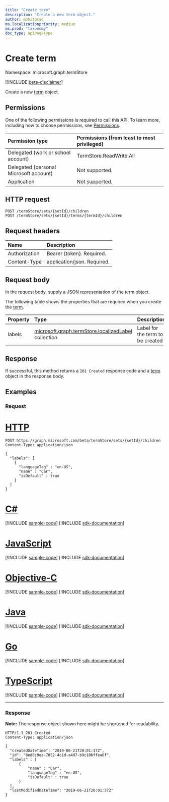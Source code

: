 ```yaml
---
title: "Create term"
description: "Create a new term object."
author: mohitpcad
ms.localizationpriority: medium
ms.prod: "taxonomy"
doc_type: apiPageType
---
```


# Create term
Namespace: microsoft.graph.termStore

[!INCLUDE [beta-disclaimer](../../includes/beta-disclaimer.md)]

Create a new [term](../resources/termstore-term.md) object.

## Permissions
One of the following permissions is required to call this API. To learn more, including how to choose permissions, see [Permissions](/graph/permissions-reference).

|Permission type|Permissions (from least to most privileged)|
|:---|:---|
|Delegated (work or school account) | TermStore.ReadWrite.All |
|Delegated (personal Microsoft account) | Not supported.    |
|Application | Not supported. |


## HTTP request

<!-- {
  "blockType": "ignored"
} -->

``` http
POST /termStore/sets/{setId}/children
POST /termStore/sets/{setId}/terms/{termId}/children
```

## Request headers
|Name|Description|
|:---|:---|
|Authorization|Bearer {token}. Required.|
|Content-Type|application/json. Required.|

## Request body
In the request body, supply a JSON representation of the [term](../resources/termstore-term.md) object.

The following table shows the properties that are required when you create the [term](../resources/termstore-term.md).

|Property|Type|Description|
|:---|:---|:---|
|labels|[microsoft.graph.termStore.localizedLabel](../resources/termstore-localizedlabel.md) collection|Label for the term to be created|



## Response

If successful, this method returns a `201 Created` response code and a [term](../resources/termstore-term.md) object in the response body.

## Examples

### Request

# [HTTP](#tab/http)
<!-- {
  "blockType": "request",
  "name": "create_term_from_"
} -->

``` http
POST https://graph.microsoft.com/beta/termStore/sets/{setId}/children
Content-Type: application/json

{
  "labels": [
    {
      "languageTag" : "en-US",
      "name" : "Car",
      "isDefault" : true
    }
  ]
}
```
# [C#](#tab/csharp)
[!INCLUDE [sample-code](../includes/snippets/csharp/create-term-from--csharp-snippets.md)]
[!INCLUDE [sdk-documentation](../includes/snippets/snippets-sdk-documentation-link.md)]

# [JavaScript](#tab/javascript)
[!INCLUDE [sample-code](../includes/snippets/javascript/create-term-from--javascript-snippets.md)]
[!INCLUDE [sdk-documentation](../includes/snippets/snippets-sdk-documentation-link.md)]

# [Objective-C](#tab/objc)
[!INCLUDE [sample-code](../includes/snippets/objc/create-term-from--objc-snippets.md)]
[!INCLUDE [sdk-documentation](../includes/snippets/snippets-sdk-documentation-link.md)]

# [Java](#tab/java)
[!INCLUDE [sample-code](../includes/snippets/java/create-term-from--java-snippets.md)]
[!INCLUDE [sdk-documentation](../includes/snippets/snippets-sdk-documentation-link.md)]

# [Go](#tab/go)
[!INCLUDE [sample-code](../includes/snippets/go/create-term-from--go-snippets.md)]
[!INCLUDE [sdk-documentation](../includes/snippets/snippets-sdk-documentation-link.md)]

# [TypeScript](#tab/typescript)
[!INCLUDE [sample-code](../includes/snippets/typescript/create-term-from--typescript-snippets.md)]
[!INCLUDE [sdk-documentation](../includes/snippets/snippets-sdk-documentation-link.md)]

---



### Response
**Note:** The response object shown here might be shortened for readability.
<!-- {
  "blockType": "response",
  "truncated": true,
  "@odata.type": "microsoft.graph.termStore.term"
}-->

``` http
HTTP/1.1 201 Created
Content-Type: application/json

{
  "createdDateTime": "2019-06-21T20:01:37Z",
  "id": "8ed8c9ea-7052-4c1d-a4d7-b9c10bffea6f",
  "labels" : [
      {
          "name" : "Car",
          "languageTag" : "en-US",
          "isDefault" : true
      }
  ],
  "lastModifiedDateTime": "2019-06-21T20:01:37Z"
}
```

[microsoft.graph.termStore.set]: ../resources/termstore-set.md
[microsoft.graph.termStore.term]: ../resources/termstore-term.md

<!--
{
  "type": "#page.annotation",
  "description": "Post term entity in termStore",
  "keywords": "term,termStore",
  "section": "documentation",
  "tocPath": "termStore/Post term",
  "suppressions": [
  ]
}
-->


